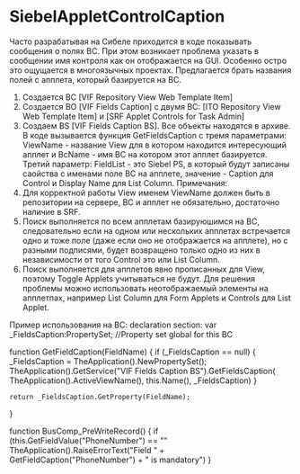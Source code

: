 # SiebelAppletControlCaption
Часто разрабатывая на Сибеле приходится в коде показывать сообщения о полях BC. При этом возникает проблема указать в сообщении имя контроля как он отображается на GUI.
Особенно остро это ощущается в многоязычных проектах.
Предлагается брать названия полей с апплета, который базируется на BC.
1. Создается BC [VIF Repository View Web Template Item]
2. Создается BO [VIF Fields Caption] c двумя BC: [ITO Repository View Web Template Item] и [SRF Applet Controls for Task Admin]
3. Создаем BS [VIF Fields Caption BS].
Все объекты находятся в архиве.
В коде вызывается функция GetFieldsCaption с тремя параметрами: ViewName - название View для в котором находится интересующий апплет и BcName - имя BC на котором этот апплет базируется. Третий параметр: FieldList - это Siebel PS, в который будут записаны саойства с именами поле BC на апплете, значение - Caption для Control и Display Name для List Column. 
Примечания:
1. Для корректной работы View именем ViewName должен быть в репозитории на сервере, BC и апплет не обязательно, достаточно наличие в SRF.
2. Поиск выполняется по всем апплетам базируюшимся на BC, следовательно если на одном или нескольких апплетах встречается одно и тоже поле (даже если оно не отображается на апплете), но с разными подписями, будет возвращено только одно из них в независимости от того Control это или List Column.
3. Поиск выполняется для апплетов явно прописанных для View, поэтому Toggle Applets учитываться не будут. Для решения проблемы можно использовать неотображаемый элементы на апплетпах, например List Column для Form Applets и Controls для List Applet.

Пример использования на BC:
declaration section:
var _FieldsCaption:PropertySet; //Property set global for this BC

function GetFieldCaption(FieldName)
{
    if (_FieldsCaption == null)
    {
        _FieldsCaption = TheApplication().NewPropertySet();
        TheApplication().GetService("VIF Fields Caption BS").GetFieldsCaption(
            TheApplication().ActiveViewName(), 
            this.Name(), 
            _FieldsCaption)
     }

    return _FieldsCaption.GetProperty(FieldName);
}

function BusComp_PreWriteRecord()
{
    if (this.GetFieldValue("PhoneNumber") == ""
        TheApplication().RaiseErrorText("Field " + GetFieldCaption("PhoneNumber") + " is mandatory")
}
